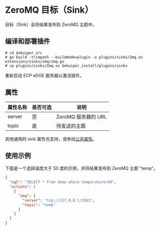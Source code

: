 # ZeroMQ 目标（Sink）

目标（Sink）会将结果发布到 ZeroMQ 主题中。

## 编译和部署插件

```shell
# cd $ekuiper_src
# go build -trimpath --buildmode=plugin -o plugins/sinks/Zmq.so extensions/sinks/zmq/zmq.go
# cp plugins/sinks/Zmq.so $ekuiper_install/plugins/sinks
```

重新启动 ECP eDGE  服务器以激活插件。

## 属性

| 属性名称 | 是否可选 | 说明                |
| -------- | -------- | ------------------- |
| server   | 否       | ZeroMQ 服务器的 URL |
| topic    | 是       | 待发送的主题        |

其他通用的 sink 属性也支持，请参阅[公共属性](./sink.md#公共属性)。

## 使用示例

下面是一个选择温度大于 50 度的示例，并将结果发布到 ZeroMQ 主题 "temp"。

```json
{
  "sql": "SELECT * from demo where temperature>50",
  "actions": [
    {
      "zmq": {
        "server": "tcp://127.0.0.1:5563",
        "topic": "temp"
      }
    }
  ]
}
```

